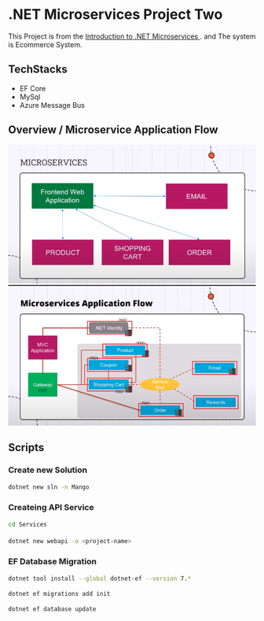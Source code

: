 # .NET Microservices Project Two

This Project is from the [Introduction to .NET Microservices ](https://www.youtube.com/watch?v=Nw4AZs1kLAs). and The system is Ecommerce System.

## TechStacks

- EF Core
- MySql
- Azure Message Bus

## Overview / Microservice Application Flow

![Overview](./examples/overview.png)
![App Flow](./examples/app-flow.png)

## Scripts

### Create new Solution

```bash
dotnet new sln -n Mango
```

### Createing API Service

```bash
cd Services

dotnet new webapi -o <project-name>
```

### EF Database Migration

```bash
dotnet tool install --global dotnet-ef --version 7.*
```

```bash
dotnet ef migrations add init
```

```bash
dotnet ef database update
```
